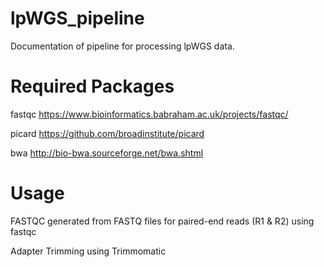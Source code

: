 # lpWGS_pipeline

Documentation of pipeline for processing lpWGS data.

# Required Packages

fastqc https://www.bioinformatics.babraham.ac.uk/projects/fastqc/

picard https://github.com/broadinstitute/picard

bwa http://bio-bwa.sourceforge.net/bwa.shtml

# Usage
FASTQC generated from FASTQ files for paired-end reads (R1 & R2) using
    fastqc

Adapter Trimming using Trimmomatic

